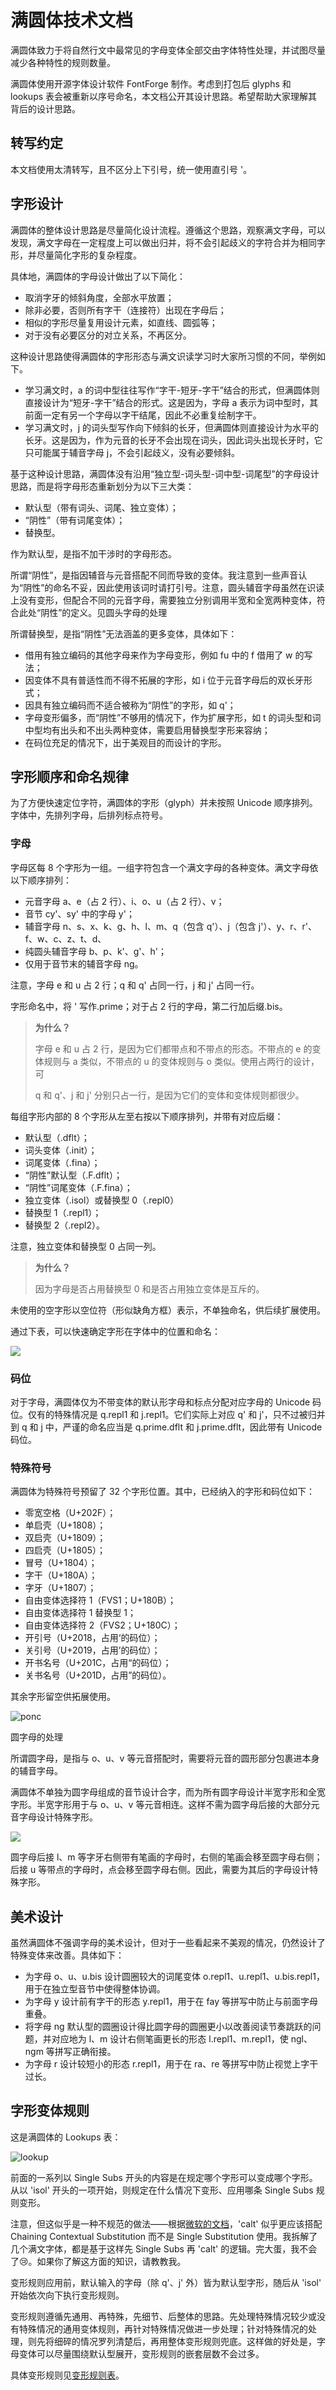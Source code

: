 # 满圆体技术文档

满圆体致力于将自然行文中最常见的字母变体全部交由字体特性处理，并试图尽量减少各种特性的规则数量。

满圆体使用开源字体设计软件 FontForge 制作。考虑到打包后 glyphs 和 lookups 表会被重新以序号命名，本文档公开其设计思路。希望帮助大家理解其背后的设计思路。

## 转写约定

本文档使用太清转写，且不区分上下引号，统一使用直引号 '。

## 字形设计

满圆体的整体设计思路是尽量简化设计流程。遵循这个思路，观察满文字母，可以发现，满文字母在一定程度上可以做出归并，将不会引起歧义的字符合并为相同字形，并尽量简化字形的复杂程度。

具体地，满圆体的字母设计做出了以下简化：

* 取消字牙的倾斜角度，全部水平放置；
* 除非必要，否则所有字干（连接符）出现在字母后；
* 相似的字形尽量复用设计元素，如直线、圆弧等；
* 对于没有必要区分的对立关系，不再区分。

这种设计思路使得满圆体的字形形态与满文识读学习时大家所习惯的不同，举例如下。

* 学习满文时，a 的词中型往往写作“字干-短牙-字干”结合的形式，但满圆体则直接设计为“短牙-字干”结合的形式。这是因为，字母 a 表示为词中型时，其前面一定有另一个字母以字干结尾，因此不必重复绘制字干。
* 学习满文时，j 的词头型写作向下倾斜的长牙，但满圆体则直接设计为水平的长牙。这是因为，作为元音的长牙不会出现在词头，因此词头出现长牙时，它只可能属于辅音字母 j，不会引起歧义，没有必要倾斜。

基于这种设计思路，满圆体没有沿用“独立型-词头型-词中型-词尾型”的字母设计思路，而是将字母形态重新划分为以下三大类：

* 默认型（带有词头、词尾、独立变体）；
* “阴性”（带有词尾变体）；
* 替换型。

作为默认型，是指不加干涉时的字母形态。

所谓“阴性”，是指因辅音与元音搭配不同而导致的变体。我注意到一些声音认为“阴性”的命名不妥，因此使用该词时请打引号。注意，圆头辅音字母虽然在识读上没有变形，但配合不同的元音字母，需要独立分别调用半宽和全宽两种变体，符合此处“阴性”的定义。见圆头字母的处理

所谓替换型，是指“阴性”无法涵盖的更多变体，具体如下：

* 借用有独立编码的其他字母来作为字母变形，例如 fu 中的 f 借用了 w 的写法；
* 因变体不具有普适性而不得不拓展的字形，如 i 位于元音字母后的双长牙形式；
* 因具有独立编码而不适合被称为“阴性”的字形，如 q'；
* 字母变形偏多，而“阴性”不够用的情况下，作为扩展字形，如 t 的词头型和词中型均有出头和不出头两种变体，需要启用替换型字形来容纳；
* 在码位充足的情况下，出于美观目的而设计的字形。

## 字形顺序和命名规律

为了方便快速定位字符，满圆体的字形（glyph）并未按照 Unicode 顺序排列。字体中，先排列字母，后排列标点符号。

### 字母

字母区每 8 个字形为一组。一组字符包含一个满文字母的各种变体。满文字母依以下顺序排列：

* 元音字母 a、e（占 2 行）、i、o、u（占 2 行）、v；
* 音节 cy'、sy' 中的字母 y'；
* 辅音字母 n、s、x、k、g、h、l、m、q（包含 q'）、j（包含 j'）、y、r、r'、f、w、c、z、t、d、
* 纯圆头辅音字母 b、p、k'、g'、h'；
* 仅用于音节末的辅音字母 ng。

注意，字母 e 和 u 占 2 行；q 和 q' 占同一行，j 和 j' 占同一行。

字形命名中，将 ' 写作.prime；对于占 2 行的字母，第二行加后缀.bis。

> **为什么？**
>
> 字母 e 和 u 占 2 行，是因为它们都带点和不带点的形态。不带点的 e 的变体规则与 a 类似，不带点的 u 的变体规则与 o 类似。使用占两行的设计，可
>
> q 和 q'、j 和 j' 分别只占一行，是因为它们的变体和变体规则都很少。

每组字形内部的 8 个字形从左至右按以下顺序排列，并带有对应后缀：

* 默认型（.dflt）；
* 词头变体（.init）；
* 词尾变体（.fina）；
* “阴性”默认型（.F.dflt）；
* “阴性”词尾变体（.F.fina）；
* 独立变体（.isol）或替换型 0（.repl0）
* 替换型 1（.repl1）；
* 替换型 2（.repl2）。

注意，独立变体和替换型 0 占同一列。

> **为什么？**
>
> 因为字母是否占用替换型 0 和是否占用独立变体是互斥的。

未使用的空字形以空位符（形似缺角方框）表示，不单独命名，供后续扩展使用。

通过下表，可以快速确定字形在字体中的位置和命名：

![](img/glyphstable.png)

### 码位

对于字母，满圆体仅为不带变体的默认形字母和标点分配对应字母的 Unicode 码位。仅有的特殊情况是 q.repl1 和 j.repl1。它们实际上对应 q' 和 j'，只不过被归并到 q 和 j 中，严谨的命名应当是 q.prime.dflt 和 j.prime.dflt，因此带有 Unicode 码位。

### 特殊符号

满圆体为特殊符号预留了 32 个字形位置。其中，已经纳入的字形和码位如下：

* 零宽空格（U+202F）；
* 单启壳（U+1808）；
* 双启壳（U+1809）；
* 四启壳（U+1805）；
* 冒号（U+1804）；
* 字干（U+180A）；
* 字牙（U+1807）；
* 自由变体选择符 1（FVS1；U+180B）；
* 自由变体选择符 1 替换型 1；
* 自由变体选择符 2（FVS2；U+180C）；
* 开引号（U+2018，占用‘的码位）；
* 关引号（U+2019，占用’的码位）；
* 开书名号（U+201C，占用“的码位）；
* 关书名号（U+201D，占用”的码位）。

其余字形留空供拓展使用。

![ponc](img/ponc.png)

圆字母的处理

所谓圆字母，是指与 o、u、v 等元音搭配时，需要将元音的圆形部分包裹进本身的辅音字母。

满圆体不单独为圆字母组成的音节设计合字，而为所有圆字母设计半宽字形和全宽字形。半宽字形用于与 o、u、v 等元音相连。这样不需为圆字母后接的大部分元音字母设计特殊字形。

![](img/width.png)

圆字母后接 l、m 等字牙右侧带有笔画的字母时，右侧的笔画会移至圆字母右侧；后接 u 等带点的字母时，点会移至圆字母右侧。因此，需要为其后的字母设计特殊字形。

## 美术设计

虽然满圆体不强调字母的美术设计，但对于一些看起来不美观的情况，仍然设计了特殊变体来改善。具体如下：

* 为字母 o、u、u.bis 设计圆圈较大的词尾变体 o.repl1、u.repl1、u.bis.repl1，用于在独立型音节中使得整体协调。
* 为字母 y 设计前有字干的形态 y.repl1，用于在 fay 等拼写中防止与前面字母重叠。
* 将字母 ng 默认型的圆圈设计得比圆字母的圆圈更小以改善阅读节奏跳跃的问题，并对应地为 l、m 设计右侧笔画更长的形态 l.repl1、m.repl1，使 ngl、ngm 等拼写正确衔接。
* 为字母 r 设计较短小的形态 r.repl1，用于在 ra、re 等拼写中防止视觉上字干过长。

## 字形变体规则

这是满圆体的 Lookups 表：

![lookup](img/lookup.png)

前面的一系列以 Single Subs 开头的内容是在规定哪个字形可以变成哪个字形。从以 'isol' 开头的一项开始，则规定在什么情况下变形、应用哪条 Single Subs 规则变形。

注意，但这似乎是一种不规范的做法——根据[微软的文档](https://learn.microsoft.com/en-us/typography/opentype/otspec184/features_ae#tag-calt)，'calt' 似乎更应该搭配 Chaining Contextual Substitution 而不是 Single Substitution 使用。我拆解了几个满文字体，都是基于这样先 Single Subs 再 'calt' 的逻辑。完大蛋，我不会了😢。如果你了解这方面的知识，请教教我。

变形规则应用前，默认输入的字母（除 q'、j' 外）皆为默认型字形，随后从 'isol' 开始依次向下执行变形规则。

变形规则遵循先通用、再特殊，先细节、后整体的思路。先处理特殊情况较少或没有特殊情况的通用变体规则，再针对特殊情况做进一步处理；针对特殊情况的处理，则先将细碎的情况罗列清楚后，再用整体变形规则兜底。这样做的好处是，字母变体可以尽量围绕默认型展开，变形规则的嵌套层数不会过多。

具体变形规则见[变形规则表](变形规则表.md)。
